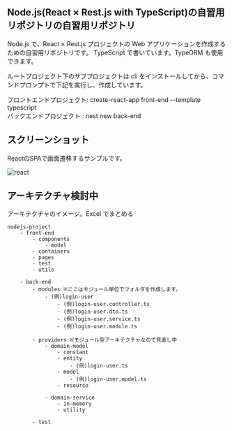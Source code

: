 ## Node.js(React × Rest.js with TypeScript)の自習用リポジトリの自習用リポジトリ

Node.js で、React × Rest.js プロジェクトの Web アプリケーションを作成するための自習用リポジトリです。
TypeScript で書いています。TypeORM も使用できます。

ルートプロジェクト下のサブプロジェクトは cli をインストールしてから、コマンドプロンプトで下記を実行し、作成しています。

フロントエンドプロジェクト: create-react-app front-end --template typescript  
バックエンドプロジェクト : nest new back-end

## スクリーンショット

ReactのSPAで画面遷移するサンプルです。

![react](https://github.com/mk-github-1/nodejs-project/assets/32920703/35aa8687-a4f5-4e45-bf5f-aed2e9cb170e)

## アーキテクチャ検討中

アーキテクチャのイメージ。Excel でまとめる

```
nodejs-project
    - front-end
        - components
            - model
        - containers
        - pages
        - test
        - utils

    - back-end
        - modules ※ここはモジュール単位でフォルダを作成します。
            - (例)login-user
                - (例)login-user.controller.ts
                - (例)login-user.dto.ts
                - (例)login-user.service.ts
                - (例)login-user.module.ts

        - providers ※モジュール型アーキテクチャなので見直し中
            - domain-model
                - constant
                - entity
                    - (例)login-user.ts
                - model
                    - (例)login-user.model.ts
                - resource

            - domain-service
                - in-memory
                - utility

        - test
```

